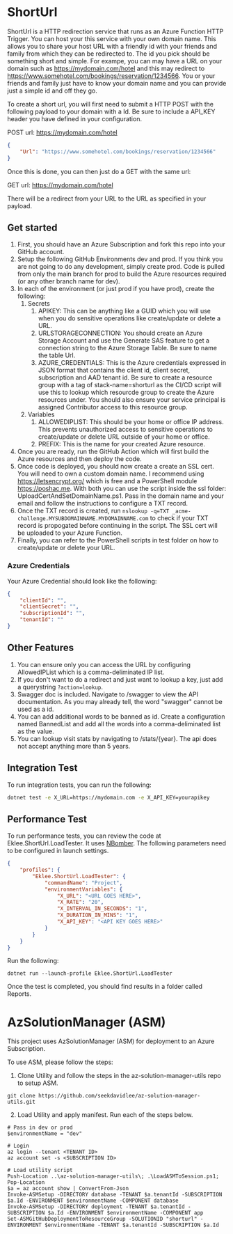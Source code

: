 # ShortUrl

ShortUrl is a HTTP redirection service that runs as an Azure Function HTTP Trigger. You can host your this service with your own domain name. This allows you to share your host URL with a friendly id with your friends and family from which they can be redirected to. The id you pick should be something short and simple. For exampe, you can may have a URL on your domain such as https://mydomain.com/hotel and this may redirect to https://www.somehotel.com/bookings/reservation/1234566. You or your friends and family just have to know your domain name and you can provide just a simple id and off they go.

To create a short url, you will first need to submit a HTTP POST with the following payload to your domain with a Id. Be sure to include a API_KEY header you have defined in your configuration.

POST url: https://mydomain.com/hotel

```json
{
    "Url": "https://www.somehotel.com/bookings/reservation/1234566"
}
```

Once this is done, you can then just do a GET with the same url: 

GET url: https://mydomain.com/hotel

There will be a redirect from your URL to the URL as specified in your payload.

## Get started

1. First, you should have an Azure Subscription and fork this repo into your GitHub account.
2. Setup the following GitHub Environments dev and prod. If you think you are not going to do any development, simply create prod. Code is pulled from only the main branch for prod to build the Azure resources required (or any other branch name for dev).
3. In each of the environment (or just prod if you have prod), create the following:
    1. Secrets
        1. APIKEY: This can be anything like a GUID which you will use when you do sensitive operations like create/update or delete a URL.
        2. URLSTORAGECONNECTION: You should create an Azure Storage Account and use the Generate SAS feature to get a connection string to the Azure Storage Table. Be sure to name the table Url.
        3. AZURE_CREDENTIALS: This is the Azure credentials expressed in JSON format that contains the client id, client secret, subscription and AAD tenant id. Be sure to create a resource group with a tag of stack-name=shorturl as the CI/CD script will use this to lookup which resourcde group to create the Azure resources under. You should also ensure your service principal is assigned Contributor access to this resource group.
    2. Variables
        1. ALLOWEDIPLIST: This should be your home or office IP address. This prevents unauthorized access to sensitive operations to create/update or delete URL outside of your home or office.
        2.  PREFIX: This is the name for your created Azure resource.
4. Once you are ready, run the GitHub Action which will first build the Azure resources and then deploy the code.
5. Once code is deployed, you should now create a create an SSL cert. You will need to own a custom domain name. I recommend using https://letsencrypt.org/ which is free and a PowerShell module https://poshac.me. With both you can use the script inside the ssl folder: UploadCertAndSetDomainName.ps1. Pass in the domain name and your email and follow the instructions to configure a TXT record.
6. Once the TXT record is created, run ``` nslookup -q=TXT _acme-challenge.MYSUBDOMAINNAME.MYDOMAINNAME.com ``` to check if your TXT record is propogated before continuing in the script. The SSL cert will be uploaded to your Azure Function. 
7. Finally, you can refer to the PowerShell scripts in test folder on how to create/update or delete your URL.

### Azure Credentials

Your Azure Credential should look like the following:

```json
{
    "clientId": "",
    "clientSecret": "", 
    "subscriptionId": "",
    "tenantId": "" 
}
```

## Other Features

1. You can ensure only you can access the URL by configuring AllowedIPList which is a comma-deliminated IP list.
2. If you don't want to do a redirect and just want to lookup a key, just add a querystring ```?action=lookup```.
3. Swagger doc is included. Navigate to /swagger to view the API documentation. As you may already tell, the word "swagger" cannot be used as a id.
4. You can add additional words to be banned as id. Create a configuration named BannedList and add all the words into a comma-deliminated list as the value.
5. You can lookup visit stats by navigating to /stats/{year}. The api does not accept anything more than 5 years.

## Integration Test

To run integration tests, you can run the following:

```bash
dotnet test -e X_URL=https://mydomain.com -e X_API_KEY=yourapikey
```

## Performance Test

To run performance tests, you can review the code at Eklee.ShortUrl.LoadTester. It uses [NBomber](https://www.nuget.org/packages/NBomber/). The following parameters need to be configured in launch settings.

```json
{
	"profiles": {
		"Eklee.ShortUrl.LoadTester": {
			"commandName": "Project",
			"environmentVariables": {
				"X_URL": "<URL GOES HERE>",
				"X_RATE": "20",
				"X_INTERVAL_IN_SECONDS": "1",
				"X_DURATION_IN_MINS": "1",
				"X_API_KEY": "<API KEY GOES HERE>"
			}
		}
	}
}
```

Run the following:

```
dotnet run --launch-profile Eklee.ShortUrl.LoadTester
```

Once the test is completed, you should find results in a folder called Reports.

# AzSolutionManager (ASM)

This project uses AzSolutionManager (ASM) for deployment to an Azure Subscription.

To use ASM, please follow the steps:

1. Clone Utility and follow the steps in the az-solution-manager-utils repo to setup ASM.

```
git clone https://github.com/seekdavidlee/az-solution-manager-utils.git
```

2. Load Utility and apply manifest. Run each of the steps below.

```
# Pass in dev or prod
$environmentName = "dev" 

# Login
az login --tenant <TENANT ID>
az account set -s <SUBSCRIPTION ID>

# Load utility script
Push-Location ..\az-solution-manager-utils\; .\LoadASMToSession.ps1; Pop-Location
$a = az account show | ConvertFrom-Json
Invoke-ASMSetup -DIRECTORY database -TENANT $a.tenantId -SUBSCRIPTION $a.Id -ENVIRONMENT $environmentName -COMPONENT database
Invoke-ASMSetup -DIRECTORY deployment -TENANT $a.tenantId -SUBSCRIPTION $a.Id -ENVIRONMENT $environmentName -COMPONENT app
Set-ASMGitHubDeploymentToResourceGroup -SOLUTIONID "shorturl" -ENVIRONMENT $environmentName -TENANT $a.tenantId -SUBSCRIPTION $a.Id
```
